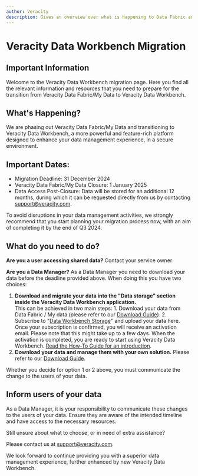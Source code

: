 ```yaml
---
author: Veracity
description: Gives an overview over what is happening to Data Fabric and available resources
---
```


# Veracity Data Workbench Migration
## Important Information
Welcome to the Veracity Data Workbench migration page. Here you find all the relevant information and resources that you need to prepare for the transition from Veracity Data Fabric/My Data to Veracity Data Workbench.


## What's Happening?

We are phasing out Veracity Data Fabric/My Data and transitioning to Veracity Data Workbench, a more powerful and feature-rich platform designed to enhance your data management experience, in a secure environment.

## Important Dates:

* Migration Deadline: 31 December 2024
* Veracity Data Fabric/My Data Closure: 1 January 2025
* Data Access Post-Closure: Data will be stored for an additional 12 months, during which it can be requested directly from us by contacting support@veracity.com.

To avoid disruptions in your data management activities, we strongly recommend that you start planning your migration process now, with an aim of completing it by the end of Q3 2024.

## What do you need to do?
__Are you a user accessing shared data?__
Contact your service owner

__Are you a Data Manager?__
As a Data Manager you need to download your data before the deadline provided above. When doing this you have two choices:

1. __Download and migrate your data into the "Data storage" section inside the Veracity Data Workbench application.__
\
  This can be achieved in two main steps:
  1\. Download your data from Data Fabric / My data (please refer to our [Download Guide](https://developer.veracity.com/docs/section/datafabric/tutorials/download-my-data)).
  2\. Subscribe to "[Data Workbench Storage](https://store.veracity.com/6-ea69-4b8c-9c72-df35f2a00)" and upload your data here.
  \
  Once your subscription is confirmed, you will receive an activation email. Please note that this might take up to a few days. When the activation is completed, you are ready to start using Veracity Data Workbench. [Read the How-To Guide for an introduction](https://developer.veracity.com/docs/section/dataworkbench/filestorage).
&nbsp;
2. __Download your data and manage them with your own solution.__
Please refer to our [Download Guide](https://developer.veracity.com/docs/section/datafabric/tutorials/download-my-data).


Whether you decide for option 1 or 2 above, you must communicate the change to the users of your data.   

## Inform users of your data
As a Data Manager, it is your responsibility to communicate these changes to the users of your data. Ensure they are aware of the intended timeline and have access to the necessary resources.

Still unsure about what to choose, or in need of extra assistance?

Please contact us at support@veracity.com.

We look forward to continue providing you with a superior data management experience, further enhanced by new Veracity Data Workbench. 
